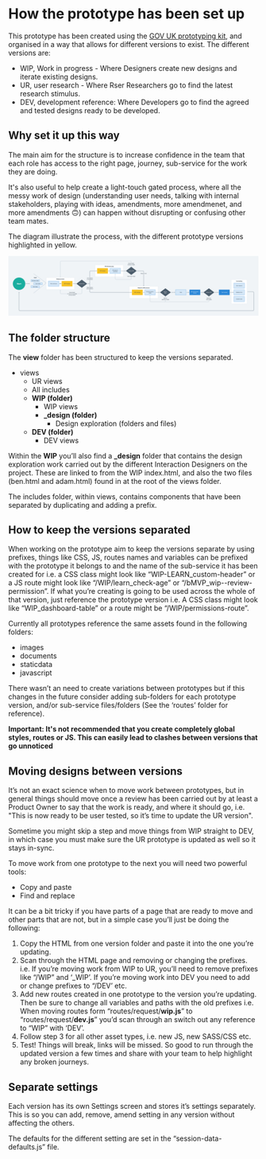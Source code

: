 # How the prototype has been set up

This prototype has been created using the [GOV UK prototyping kit](https://prototype-kit.service.gov.uk/docs/create-new-prototype), and organised in a way that allows for different versions to exist. The different versions are:

- WIP, Work in progress - Where Designers create new designs and iterate existing designs. 
- UR, user research - Where Rser Researchers go to find the latest research stimulus.
- DEV, development reference: Where Developers go to find the agreed and tested designs ready to be developed.

## Why set it up this way

The main aim for the structure is to increase confidence in the team that each role has access to the right page, journey, sub-service for the work they are doing.

It's also useful to help create a light-touch gated process, where all the messy work of design (understanding user needs, talking with internal stakeholders, playing with ideas, amendments, more amendmenet, and more amendments &#128579;) can happen without disrupting or confusing other team mates.

The diagram illustrate the process, with the different prototype versions highlighted in yellow.

![Flowchart diagram of way of working - showing a journey from the WIP version, to UR, to DEV and then into development.](/app/assets/images/how-wow.png "Prototype and design process")

## The folder structure

The **view** folder has been structured to keep the versions separated.

- views
	- UR views
	- All includes
	- **WIP (folder)**
		- WIP views
		- **_design (folder)**
			- Design exploration (folders and files)
	- **DEV (folder)**
		- DEV views

Within the **WIP** you’ll also find a **_design** folder that contains the design exploration work carried out by the different Interaction Designers on the project. These are linked to from the WIP index.html, and also the two files (ben.html and adam.html) found in at the root of the views folder.

The includes folder, within views, contains components that have been separated by duplicating and adding a prefix.

## How to keep the versions separated

When working on the prototype aim to keep the versions separate by using prefixes, things like CSS, JS, routes names and variables can be prefixed with the prototype it belongs to and the name of the sub-service it has been created for i.e. a CSS class might look like  “WIP-LEARN_custom-header” or a JS route might look like “/WIP/learn_check-age” or “/bMVP_wip--review-permission”. If what you’re creating is going to be used across the whole of that version, just reference the prototype version i.e. A CSS class might look like “WIP_dashboard-table” or a route might be “/WIP/permissions-route”.

Currently all prototypes reference the same assets found in the following folders: 
- images
- documents
- staticdata
- javascript

There wasn’t an need to create variations between prototypes but if this changes in the future consider adding sub-folders for each prototype version, and/or sub-service files/folders (See the ‘routes’ folder for reference).

**Important: It's not recommended that you create completely global styles, routes or JS. This can easily lead to clashes between versions that go unnoticed**

## Moving designs between versions

It’s not an exact science when to move work between prototypes, but in general things should move once a review has been carried out by at least a Product Owner to say that the work is ready, and where it should go, i.e. "This is now ready to be user tested, so it’s time to update the UR version".

Sometime you might skip a step and move things from WIP straight to DEV, in which case you must make sure the UR prototype is updated as well so it stays in-sync.

To move work from one prototype to the next you will need two powerful tools:
- Copy and paste
- Find and replace

It can be a bit tricky if you have parts of a page that are ready to move and other parts that are not, but in a simple case you’ll just be doing the following:
1. Copy the HTML from one version folder and paste it into the one you’re updating.
2. Scan through the HTML page and removing or changing the prefixes. i.e. If you’re moving work from WIP to UR, you’ll need to remove prefixes like “/WIP” and ‘_WIP’. If you’re moving work into DEV you need to add or change prefixes to “/DEV’ etc.
3. Add new routes created in one prototype to the version you’re updating. Then be sure to change all variables and paths with the old prefixes i.e. When moving routes form “routes/request/**wip.js**” to “routes/request/**dev.js**” you’d scan through an switch out any reference to “WIP” with ‘DEV’.
4. Follow step 3 for all other asset types, i.e. new JS, new SASS/CSS etc.
5. Test! Things will break, links will be missed. So good to run through the updated version a few times and share with your team to help highlight any broken journeys. 

## Separate settings

Each version has its own Settings screen and stores it’s settings separately. This is so you can add, remove, amend setting in any version without affecting the others.

The defaults for the different setting are set in the “session-data-defaults.js” file.